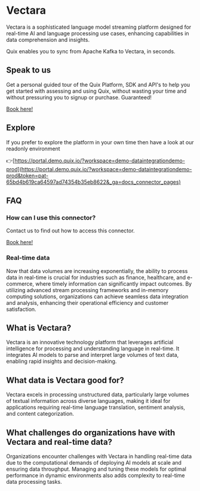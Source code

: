 <!--[tech-name]-->
# Vectara

<!--[ai-blurb-about-tech]-->
Vectara is a sophisticated language model streaming platform designed for real-time AI and language processing use cases, enhancing capabilities in data comprehension and insights.

Quix enables you to sync from Apache Kafka <span id="to_or_from">to</span> <span id="techname">Vectara</span>, in seconds.

## Speak to us

Get a personal guided tour of the Quix Platform, SDK and API's to help you get started with assessing and using Quix, without wasting your time and without pressuring you to signup or purchase. Guaranteed!

[Book here!](https://quix.io/book-a-demo)

## Explore

If you prefer to explore the platform in your own time then have a look at our readonly environment

👉[https://portal.demo.quix.io/?workspace=demo-dataintegrationdemo-prod](https://portal.demo.quix.io/?workspace=demo-dataintegrationdemo-prod&token=pat-65bd4b619ca64597ad74354b35eb8622&_ga=docs_connector_pages)

## FAQ 

### How can I use this connector?

Contact us to find out how to access this connector.

[Book here!](https://quix.io/book-a-demo)

### Real-time data

Now that data volumes are increasing exponentially, the ability to process data in real-time is crucial for industries such as finance, healthcare, and e-commerce, where timely information can significantly impact outcomes. By utilizing advanced stream processing frameworks and in-memory computing solutions, organizations can achieve seamless data integration and analysis, enhancing their operational efficiency and customer satisfaction.

## What is <span id="techname">Vectara</span>?

<!--[tech-seo-text]-->
Vectara is an innovative technology platform that leverages artificial intelligence for processing and understanding language in real-time. It integrates AI models to parse and interpret large volumes of text data, enabling rapid insights and decision-making.

## What data is <span id="techname">Vectara</span> good for?

<!--[tech-data-seo-text]-->
Vectara excels in processing unstructured data, particularly large volumes of textual information across diverse languages, making it ideal for applications requiring real-time language translation, sentiment analysis, and content categorization.

## What challenges do organizations have with <span id="techname">Vectara</span> and real-time data?

<!--[tech-challenges-seo-text]-->
Organizations encounter challenges with Vectara in handling real-time data due to the computational demands of deploying AI models at scale and ensuring data throughput. Managing and tuning these models for optimal performance in dynamic environments also adds complexity to real-time data processing tasks.
